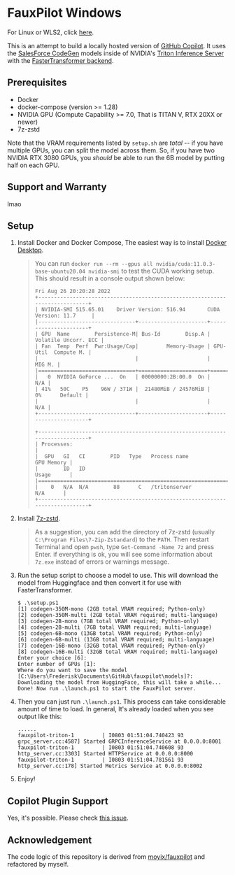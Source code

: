 # FauxPilot Windows

For Linux or WLS2, click [here](https://github.com/moyix/fauxpilot).

This is an attempt to build a locally hosted version of [GitHub Copilot](https://copilot.github.com/). It uses the [SalesForce CodeGen](https://github.com/salesforce/CodeGen) models inside of NVIDIA's [Triton Inference Server](https://developer.nvidia.com/nvidia-triton-inference-server) with the [FasterTransformer backend](https://github.com/triton-inference-server/fastertransformer_backend/).

## Prerequisites

- Docker
- docker-compose (version >= 1.28)
- NVIDIA GPU (Compute Capability >= 7.0, That is TITAN V, RTX 20XX or newer)
- 7z-zstd

Note that the VRAM requirements listed by `setup.sh` are *total* -- if you have multiple GPUs, you can split the model across them. So, if you have two NVIDIA RTX 3080 GPUs, you *should* be able to run the 6B model by putting half on each GPU.

## Support and Warranty

lmao

## Setup

1. Install Docker and Docker Compose, The easiest way is to install [Docker Desktop](https://www.docker.com/products/docker-desktop/).
    > You can run `docker run --rm --gpus all nvidia/cuda:11.0.3-base-ubuntu20.04 nvidia-smi` to test the CUDA working setup.
    > This should result in a console output shown below:
    >
    > ```plain
    > Fri Aug 26 20:20:28 2022
    > +-----------------------------------------------------------------------------+
    > | NVIDIA-SMI 515.65.01    Driver Version: 516.94       CUDA Version: 11.7     |
    > |-------------------------------+----------------------+----------------------+
    > | GPU  Name        Persistence-M| Bus-Id        Disp.A | Volatile Uncorr. ECC |
    > | Fan  Temp  Perf  Pwr:Usage/Cap|         Memory-Usage | GPU-Util  Compute M. |
    > |                               |                      |               MIG M. |
    > |===============================+======================+======================|
    > |   0  NVIDIA GeForce ...  On   | 00000000:2B:00.0  On |                  N/A |
    > | 41%   50C    P5    96W / 371W |  21480MiB / 24576MiB |      0%      Default |
    > |                               |                      |                  N/A |
    > +-------------------------------+----------------------+----------------------+
    >
    > +-----------------------------------------------------------------------------+
    > | Processes:                                                                  |
    > |  GPU   GI   CI        PID   Type   Process name                  GPU Memory |
    > |        ID   ID                                                   Usage      |
    > |=============================================================================|
    > |    0   N/A  N/A        88      C   /tritonserver                   N/A      |
    > +-----------------------------------------------------------------------------+
    > ```

1. Install [7z-zstd](https://github.com/mcmilk/7-Zip-zstd).
    > As a suggestion, you can add the directory of 7z-zstd (usually `C:\Program Files\7-Zip-Zstandard`) to the `PATH`. Then restart Terminal and open `pwsh`, type `Get-Command -Name 7z` and press Enter. if everything is ok, you will see some information about `7z.exe` instead of errors or warnings message.
1. Run the setup script to choose a model to use. This will download the model from Huggingface and then convert it for use with FasterTransformer.

    ```plain
    $ .\setup.ps1
    [1] codegen-350M-mono (2GB total VRAM required; Python-only)
    [2] codegen-350M-multi (2GB total VRAM required; multi-language)
    [3] codegen-2B-mono (7GB total VRAM required; Python-only)
    [4] codegen-2B-multi (7GB total VRAM required; multi-language)
    [5] codegen-6B-mono (13GB total VRAM required; Python-only)
    [6] codegen-6B-multi (13GB total VRAM required; multi-language)
    [7] codegen-16B-mono (32GB total VRAM required; Python-only)
    [8] codegen-16B-multi (32GB total VRAM required; multi-language)
    Enter your choice [6]:
    Enter number of GPUs [1]:
    Where do you want to save the model [C:\Users\Frederisk\Documents\GitHub\fauxpilot\models]?:
    Downloading the model from HuggingFace, this will take a while...
    Done! Now run .\launch.ps1 to start the FauxPilot server.
    ```

1. Then you can just run `.\launch.ps1`. This process can take considerable amount of time to load. In general, It's already loaded when you see output like this:

    ```plain
    ......
    fauxpilot-triton-1         | I0803 01:51:04.740423 93 grpc_server.cc:4587] Started GRPCInferenceService at 0.0.0.0:8001
    fauxpilot-triton-1         | I0803 01:51:04.740608 93 http_server.cc:3303] Started HTTPService at 0.0.0.0:8000
    fauxpilot-triton-1         | I0803 01:51:04.781561 93 http_server.cc:178] Started Metrics Service at 0.0.0.0:8002
    ```

1. Enjoy!

## Copilot Plugin Support

Yes, it's possible. Please check [this issue](https://github.com/moyix/fauxpilot/issues/1).

## Acknowledgement

The code logic of this repository is derived from [moyix/fauxpilot](https://github.com/moyix/fauxpilot) and refactored by myself.
